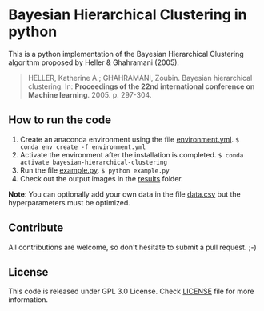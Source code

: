 # Bayesian Hierarchical Clustering in python
This is a python implementation of the Bayesian Hierarchical Clustering algorithm proposed by Heller & Ghahramani (2005).
> HELLER, Katherine A.; GHAHRAMANI, Zoubin. Bayesian hierarchical clustering. In: **Proceedings of the 22nd international conference on Machine learning**. 2005. p. 297-304.

## How to run the code
1. Create an anaconda environment using the file [environment.yml](environment.yml).
`$ conda env create -f environment.yml`
2. Activate the environment after the installation is completed.
`$ conda activate bayesian-hierarchical-clustering`
3. Run the file [example.py](example.py).
`$ python example.py`
4. Check out the output images in the [results](results/) folder. 

**Note**: You can optionally add your own data in the file [data.csv](data/data.csv) but the hyperparameters must be optimized.

## Contribute
All contributions are welcome, so don't hesitate to submit a pull request. ;-)

## License
This code is released under GPL 3.0 License.
Check [LICENSE](LICENSE) file for more information.